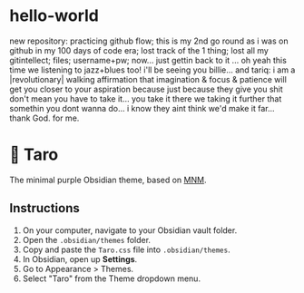 # hello-world
new repository: practicing github flow;
this is my 2nd go round as i was on github in my 100 days of code era; 
lost track of the 1 thing; 
lost all my gitintellect; files; username+pw; 
now... just gettin back to it
... oh yeah this time we listening to jazz+blues too! 
i'll be seeing you billie... 
and tariq: i am a |revolutionary| walking affirmation that imagination & focus & patience will get you closer to your aspiration because just because they give you shit don't mean you have to take it... you take it there we taking it further that somethin you dont wanna do... i know they aint think we'd make it far...
thank God. for me.
# 🍠 Taro

The minimal purple Obsidian theme, based on [MNM](https://github.com/itsjonq/mnm).

## Instructions

1. On your computer, navigate to your Obsidian vault folder.
2. Open the `.obsidian/themes` folder.
3. Copy and paste the `Taro.css` file into `.obsidian/themes`.
4. In Obsidian, open up **Settings**.
5. Go to Appearance > Themes.
6. Select "Taro" from the Theme dropdown menu.

